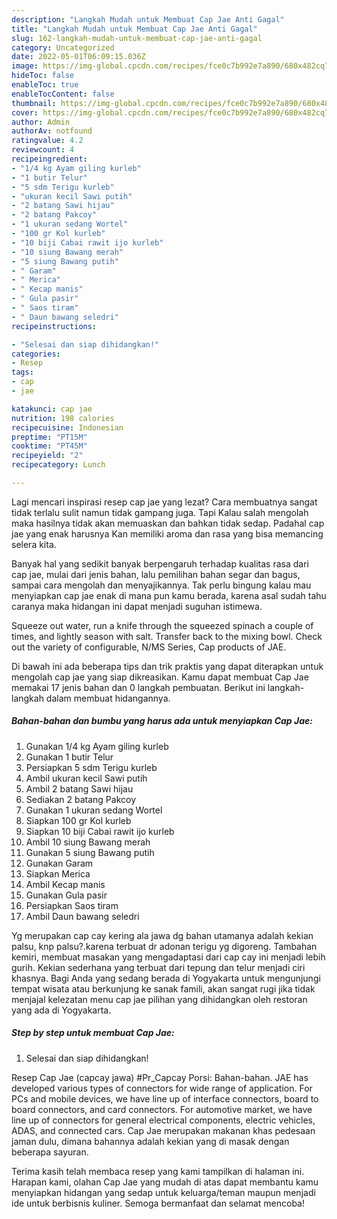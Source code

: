 ```yaml
---
description: "Langkah Mudah untuk Membuat Cap Jae Anti Gagal"
title: "Langkah Mudah untuk Membuat Cap Jae Anti Gagal"
slug: 162-langkah-mudah-untuk-membuat-cap-jae-anti-gagal
category: Uncategorized
date: 2022-05-01T06:09:15.036Z
image: https://img-global.cpcdn.com/recipes/fce0c7b992e7a890/680x482cq70/cap-jae-foto-resep-utama.jpg
hideToc: false
enableToc: true
enableTocContent: false
thumbnail: https://img-global.cpcdn.com/recipes/fce0c7b992e7a890/680x482cq70/cap-jae-foto-resep-utama.jpg
cover: https://img-global.cpcdn.com/recipes/fce0c7b992e7a890/680x482cq70/cap-jae-foto-resep-utama.jpg
author: Admin
authorAv: notfound
ratingvalue: 4.2
reviewcount: 4
recipeingredient:
- "1/4 kg Ayam giling kurleb"
- "1 butir Telur"
- "5 sdm Terigu kurleb"
- "ukuran kecil Sawi putih"
- "2 batang Sawi hijau"
- "2 batang Pakcoy"
- "1 ukuran sedang Wortel"
- "100 gr Kol kurleb"
- "10 biji Cabai rawit ijo kurleb"
- "10 siung Bawang merah"
- "5 siung Bawang putih"
- " Garam"
- " Merica"
- " Kecap manis"
- " Gula pasir"
- " Saos tiram"
- " Daun bawang seledri"
recipeinstructions:

- "Selesai dan siap dihidangkan!"
categories:
- Resep
tags:
- cap
- jae

katakunci: cap jae 
nutrition: 198 calories
recipecuisine: Indonesian
preptime: "PT15M"
cooktime: "PT45M"
recipeyield: "2"
recipecategory: Lunch

---
```



Lagi mencari inspirasi resep cap jae yang lezat? Cara membuatnya sangat tidak terlalu sulit namun tidak gampang juga. Tapi Kalau salah mengolah maka hasilnya tidak akan memuaskan dan bahkan tidak sedap. Padahal cap jae yang enak harusnya Kan memiliki aroma dan rasa yang bisa memancing selera kita.


Banyak hal yang sedikit banyak berpengaruh terhadap kualitas rasa dari cap jae, mulai dari jenis bahan, lalu pemilihan bahan segar dan bagus, sampai cara mengolah dan menyajikannya. Tak perlu bingung kalau mau menyiapkan cap jae enak di mana pun kamu berada, karena asal sudah tahu caranya maka hidangan ini dapat menjadi suguhan istimewa.

Squeeze out water, run a knife through the squeezed spinach a couple of times, and lightly season with salt. Transfer back to the mixing bowl. Check out the variety of configurable, N/MS Series, Cap products of JAE.


Di bawah ini ada beberapa tips dan trik praktis yang dapat diterapkan untuk mengolah cap jae yang siap dikreasikan. Kamu dapat membuat Cap Jae memakai 17 jenis bahan dan 0 langkah pembuatan. Berikut ini langkah-langkah dalam membuat hidangannya.

<!--inarticleads1-->

##### Bahan-bahan dan bumbu yang harus ada untuk menyiapkan Cap Jae:

1. Gunakan 1/4 kg Ayam giling kurleb
1. Gunakan 1 butir Telur
1. Persiapkan 5 sdm Terigu kurleb
1. Ambil ukuran kecil Sawi putih
1. Ambil 2 batang Sawi hijau
1. Sediakan 2 batang Pakcoy
1. Gunakan 1 ukuran sedang Wortel
1. Siapkan 100 gr Kol kurleb
1. Siapkan 10 biji Cabai rawit ijo kurleb
1. Ambil 10 siung Bawang merah
1. Gunakan 5 siung Bawang putih
1. Gunakan  Garam
1. Siapkan  Merica
1. Ambil  Kecap manis
1. Gunakan  Gula pasir
1. Persiapkan  Saos tiram
1. Ambil  Daun bawang seledri


Yg merupakan cap cay kering ala jawa dg bahan utamanya adalah kekian palsu, knp palsu?.karena terbuat dr adonan terigu yg digoreng. Tambahan kemiri, membuat masakan yang mengadaptasi dari cap cay ini menjadi lebih gurih. Kekian sederhana yang terbuat dari tepung dan telur menjadi ciri khasnya. Bagi Anda yang sedang berada di Yogyakarta untuk mengunjungi tempat wisata atau berkunjung ke sanak famili, akan sangat rugi jika tidak menjajal kelezatan menu cap jae pilihan yang dihidangkan oleh restoran yang ada di Yogyakarta. 

<!--inarticleads2-->

##### Step by step untuk membuat Cap Jae:


1. Selesai dan siap dihidangkan!

Resep Cap Jae (capcay jawa) #Pr_Capcay Porsi: Bahan-bahan. JAE has developed various types of connectors for wide range of application. For PCs and mobile devices, we have line up of interface connectors, board to board connectors, and card connectors. For automotive market, we have line up of connectors for general electrical components, electric vehicles, ADAS, and connected cars. Cap Jae merupakan makanan khas pedesaan jaman dulu, dimana bahannya adalah kekian yang di masak dengan beberapa sayuran. 

Terima kasih telah membaca resep yang kami tampilkan di halaman ini. Harapan kami, olahan Cap Jae yang mudah di atas dapat membantu kamu menyiapkan hidangan yang sedap untuk keluarga/teman maupun menjadi ide untuk berbisnis kuliner. Semoga bermanfaat dan selamat mencoba!
